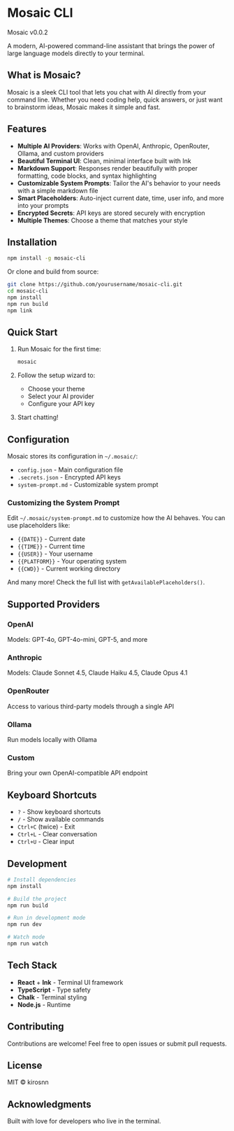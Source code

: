 # Mosaic CLI

Mosaic v0.0.2

A modern, AI-powered command-line assistant that brings the power of large language models directly to your terminal.

## What is Mosaic?

Mosaic is a sleek CLI tool that lets you chat with AI directly from your command line. Whether you need coding help, quick answers, or just want to brainstorm ideas, Mosaic makes it simple and fast.

## Features

- **Multiple AI Providers**: Works with OpenAI, Anthropic, OpenRouter, Ollama, and custom providers
- **Beautiful Terminal UI**: Clean, minimal interface built with Ink
- **Markdown Support**: Responses render beautifully with proper formatting, code blocks, and syntax highlighting
- **Customizable System Prompts**: Tailor the AI's behavior to your needs with a simple markdown file
- **Smart Placeholders**: Auto-inject current date, time, user info, and more into your prompts
- **Encrypted Secrets**: API keys are stored securely with encryption
- **Multiple Themes**: Choose a theme that matches your style

## Installation

```bash
npm install -g mosaic-cli
```

Or clone and build from source:

```bash
git clone https://github.com/yourusername/mosaic-cli.git
cd mosaic-cli
npm install
npm run build
npm link
```

## Quick Start

1. Run Mosaic for the first time:
   ```bash
   mosaic
   ```

2. Follow the setup wizard to:
   - Choose your theme
   - Select your AI provider
   - Configure your API key

3. Start chatting!

## Configuration

Mosaic stores its configuration in `~/.mosaic/`:

- `config.json` - Main configuration file
- `.secrets.json` - Encrypted API keys
- `system-prompt.md` - Customizable system prompt

### Customizing the System Prompt

Edit `~/.mosaic/system-prompt.md` to customize how the AI behaves. You can use placeholders like:

- `{{DATE}}` - Current date
- `{{TIME}}` - Current time
- `{{USER}}` - Your username
- `{{PLATFORM}}` - Your operating system
- `{{CWD}}` - Current working directory

And many more! Check the full list with `getAvailablePlaceholders()`.

## Supported Providers

### OpenAI
Models: GPT-4o, GPT-4o-mini, GPT-5, and more

### Anthropic
Models: Claude Sonnet 4.5, Claude Haiku 4.5, Claude Opus 4.1

### OpenRouter
Access to various third-party models through a single API

### Ollama
Run models locally with Ollama

### Custom
Bring your own OpenAI-compatible API endpoint

## Keyboard Shortcuts

- `?` - Show keyboard shortcuts
- `/` - Show available commands
- `Ctrl+C` (twice) - Exit
- `Ctrl+L` - Clear conversation
- `Ctrl+U` - Clear input

## Development

```bash
# Install dependencies
npm install

# Build the project
npm run build

# Run in development mode
npm run dev

# Watch mode
npm run watch
```

## Tech Stack

- **React** + **Ink** - Terminal UI framework
- **TypeScript** - Type safety
- **Chalk** - Terminal styling
- **Node.js** - Runtime

## Contributing

Contributions are welcome! Feel free to open issues or submit pull requests.

## License

MIT © kirosnn

## Acknowledgments

Built with love for developers who live in the terminal.
